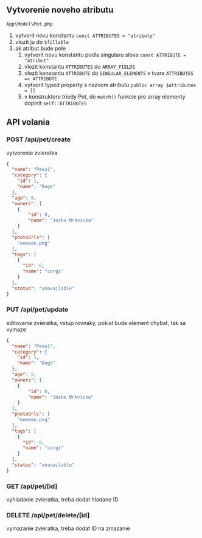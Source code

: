 ## Vytvorenie noveho atributu

`App\Model\Pet.php`

1. vytvorit novu konstantu `const ATTRIBUTES = "atributy"`
2. vlozit ju do `$fillable`
3. ak atribut bude pole 
   1. vytvorit novu konstantu podla singularu slova `const ATTRIBUTE = "atribut"`
   2. vlozit konstantu `ATTRIBUTES` do `ARRAY_FIELDS`
   3. vlozit konstantu `ATTRIBUTE` do `SINGULAR_ELEMENTS` v tvare `ATTRIBUTES => ATTRIBUTE`
   4. vytvorit typed property s nazvom atributu `public array $attributes = []`
   5. v konstruktore triedy Pet, do `match()` funkcie pre array elementy doplnit `self::ATTRIBUTES`

    
## API volania

### POST /api/pet/create
vytvorenie zvieratka

```json
{
  "name": "Peso1",
  "category": {
    "id": 1,
    "name": "Dogs"
  },
  "age": 5,
  "owners": [
    {
        "id": 0,
        "name": "Jozko Mrkvicka"
    }
  ],
  "photoUrls": [
    "eeeeee.png"
  ],
  "tags": [
    {
      "id": 0,
      "name": "corgi"
    }
  ],
  "status": "unavailable"
}
```

### PUT /api/pet/update
editovanie zvieratka, vstup rovnaky, pokial bude element chybat, tak sa vymaze

```json
{
  "name": "Peso1",
  "category": {
    "id": 1,
    "name": "Dogs"
  },
  "age": 5,
  "owners": [
    {
        "id": 0,
        "name": "Jozko Mrkvicka"
    }
  ],
  "photoUrls": [
    "eeeeee.png"
  ],
  "tags": [
    {
      "id": 0,
      "name": "corgi"
    }
  ],
  "status": "unavailable"
}
```

### GET /api/pet/[id]
vyhladanie zvieratka, treba dodat hladane ID

### DELETE /api/pet/delete/[id]
vymazanie zvieratka, treba dodat ID na zmazanie